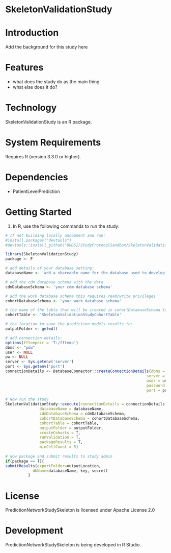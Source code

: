 SkeletonValidationStudy
======================

  Introduction
============
  Add the background for this study here


Features
========
  - what does the study do as the main thing
  - what else does it do?

Technology
==========
  SkeletonValidationStudy is an R package.

System Requirements
===================
  Requires R (version 3.3.0 or higher).

Dependencies
============
  * PatientLevelPrediction

Getting Started
===============
  1. In R, use the following commands to run the study:

  ```r
  # If not building locally uncomment and run:
#install.packages("devtools")
#devtools::install_github("OHDSI/StudyProtocolSandbox/SkeletonValidationStudy")

library(SkeletonValidationStudy)
package <- F

# add details of your database setting:
databaseName <- 'add a shareable name for the database used to develop the models'

# add the cdm database schema with the data
cdmDatabaseSchema <- 'your cdm database schema'

# add the work database schema this requires read/write privileges 
cohortDatabaseSchema <- 'your work database schema'

# the name of the table that will be created in cohortDatabaseSchema to hold the cohorts
cohortTable <- 'SkeletonValidationStudyCohortTable'

# the location to save the prediction models results to:
outputFolder <- getwd()

# add connection details:
options(fftempdir = 'T:/fftemp')
dbms <- "pdw"
user <- NULL
pw <- NULL
server <- Sys.getenv('server')
port <- Sys.getenv('port')
connectionDetails <- DatabaseConnector::createConnectionDetails(dbms = dbms,
                                                                server = server,
                                                                user = user,
                                                                password = pw,
                                                                port = port)

# Now run the study
SkeletonValidationStudy::execute(connectionDetails = connectionDetails,
                 databaseName = databaseName,
                 cdmDatabaseSchema = cdmDatabaseSchema,
                 cohortDatabaseSchema = cohortDatabaseSchema,
                 cohortTable = cohortTable,
                 outputFolder = outputFolder,
                 createCohorts = T,
                 runValidation = T,
                 packageResults = T,
                 minCellCount = 5)
                 
# now package and submit results to study admin 
if(package == T){
submitResults(exportFolder=outputLocation,
              dbName=databaseName, key, secret)
            }


```

License
=======
  PredictionNetworkStudySkeleton is licensed under Apache License 2.0

Development
===========
  PredictionNetworkStudySkeleton is being developed in R Studio.
